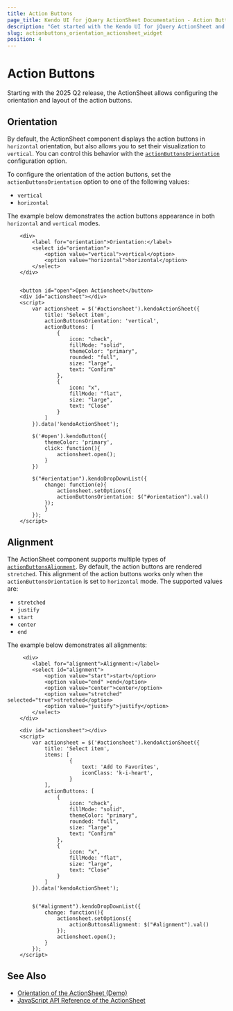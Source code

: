 ```yaml
---
title: Action Buttons
page_title: Kendo UI for jQuery ActionSheet Documentation - Action Buttons
description: "Get started with the Kendo UI for jQuery ActionSheet and learn about its action buttons orientation options."
slug: actionbuttons_orientation_actionsheet_widget
position: 4
---
```


# Action Buttons

Starting with the 2025 Q2 release, the ActionSheet allows configuring the orientation and layout of the action buttons.

## Orientation

By default, the ActionSheet component displays the action buttons in `horizontal` orientation, but also allows you to set their visualization to `vertical`. You can control this behavior with the [`actionButtonsOrientation`](/api/javascript/ui/actionsheet/configuration/actionbuttonsorientation) configuration option.  

To configure the orientation of the action buttons, set the `actionButtonsOrientation` option to one of the following values:

* `vertical`
* `horizontal`

The example below demonstrates the action buttons appearance in both `horizontal` and `vertical` modes. 

```dojo
    <div>
        <label for="orientation">Orientation:</label>
        <select id="orientation">
            <option value="vertical">vertical</option>
            <option value="horizontal">horizontal</option>
        </select>
    </div>
   

    <button id="open">Open Actionsheet</button>
    <div id="actionsheet"></div>
    <script>
        var actionsheet = $('#actionsheet').kendoActionSheet({
            title: 'Select item',
            actionButtonsOrientation: 'vertical',
            actionButtons: [
                {
                    icon: "check",
                    fillMode: "solid",
                    themeColor: "primary",
                    rounded: "full",
                    size: "large",
                    text: "Confirm"
                },
                {
                    icon: "x",
                    fillMode: "flat",
                    size: "large",
                    text: "Close"
                }
            ]
        }).data('kendoActionSheet');

        $('#open').kendoButton({
            themeColor: 'primary',
            click: function(){
                actionsheet.open();
            }
        })

        $("#orientation").kendoDropDownList({
            change: function(e){
                actionsheet.setOptions({
                actionButtonsOrientation: $("#orientation").val()
            });
            }
        });
    </script>
```

## Alignment

The ActionSheet component supports multiple types of [`actionButtonsAlignment`](/api/javascript/ui/actionsheet/configuration/actionbuttonsalignment). By default, the action buttons are rendered `stretched`. This alignment of the action buttons works only when the `actionButtonsOrientation` is set to `horizontal` mode. The supported values are:

* `stretched`
* `justify`
* `start`
* `center`
* `end`

The example below demonstrates all alignments: 

```dojo
     <div>
        <label for="alignment">Alignment:</label>
        <select id="alignment">
            <option value="start">start</option>
            <option value="end" >end</option>
            <option value="center">center</option>
            <option value="stretched" selected="true">stretched</option>
            <option value="justify">justify</option>
        </select>
    </div>

    <div id="actionsheet"></div>
    <script>
        var actionsheet = $('#actionsheet').kendoActionSheet({
            title: 'Select item',
            items: [
                    {
                        text: 'Add to Favorites',
                        iconClass: 'k-i-heart',
                    }
            ],
            actionButtons: [
                {
                    icon: "check",
                    fillMode: "solid",
                    themeColor: "primary",
                    rounded: "full",
                    size: "large",
                    text: "Confirm"
                },
                {
                    icon: "x",
                    fillMode: "flat",
                    size: "large",
                    text: "Close"
                }
            ]
        }).data('kendoActionSheet');


        $("#alignment").kendoDropDownList({
            change: function(){
                actionsheet.setOptions({
                    actionButtonsAlignment: $("#alignment").val()
                });
                actionsheet.open();
            }
        });
    </script>
```

## See Also

* [Orientation of the ActionSheet (Demo)](https://demos.telerik.com/kendo-ui/actionsheet/orientation)
* [JavaScript API Reference of the ActionSheet](/api/javascript/ui/actionsheet)
